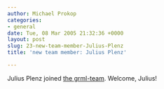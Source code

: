 ```yaml
---
author: Michael Prokop
categories:
- general
date: Tue, 08 Mar 2005 21:32:36 +0000
layout: post
slug: 23-new-team-member-Julius-Plenz
title: 'new team member: Julius Plenz'

---
```

Julius Plenz joined [the grml\-team](https://grml.org/team/). Welcome, Julius!
